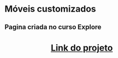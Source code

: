 # Móveis customizados
## Pagina criada no curso Explore

<h1 align="center">
    <a href="https://explore01.vercel.app/">Link do projeto</a>
</h1>
